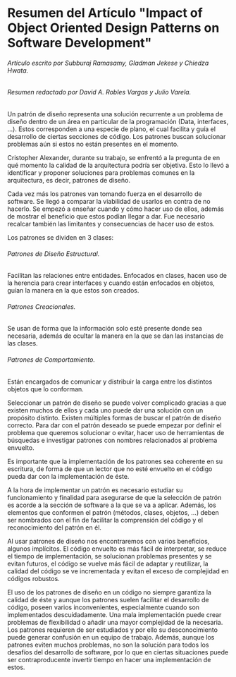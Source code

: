 # Resumen del Artículo "Impact of Object Oriented Design Patterns on Software Development"   
###### Artículo escrito por Subburaj Ramasamy, Gladman Jekese y Chiedza Hwata.  
###### Resumen redactado por David A. Robles Vargas y Julio Varela.  
  
Un patrón de diseño representa una solución recurrente a un problema de diseño dentro de un área en particular de la programación (Data, interfaces, …). Estos corresponden a una especie de plano, el cual facilita y guía el desarrollo de ciertas secciones de código. Los patrones buscan solucionar problemas aún si estos no están presentes en el momento.

Cristopher Alexander, durante su trabajo, se enfrentó a la pregunta de en qué momento la calidad de la arquitectura podría ser objetiva. Esto lo llevó a identificar y proponer soluciones para problemas comunes en la arquitectura, es decir, patrones de diseño.   

Cada vez más los patrones van tomando fuerza en el desarrollo de software. Se llegó a comparar la viabilidad de usarlos en contra de no hacerlo. Se empezó a enseñar cuando y cómo hacer uso de ellos, además de mostrar el beneficio que estos podían llegar a dar. Fue necesario recalcar también las limitantes y consecuencias de hacer uso de estos.   

Los patrones se dividen en 3 clases:  

###### Patrones de Diseño Estructural.
Facilitan las relaciones entre entidades. Enfocados en clases, hacen uso de la herencia para crear interfaces y cuando están enfocados en objetos, guían la manera en la que estos son creados.    

###### Patrones Creacionales.
Se usan de forma que la información solo esté presente donde sea necesaria, además de ocultar la manera en la que se dan las instancias de las clases. 

###### Patrones de Comportamiento.
Están encargados de comunicar y distribuir la carga entre los distintos objetos que lo conforman.  

Seleccionar un patrón de diseño se puede volver complicado gracias a que existen muchos de ellos y cada uno puede dar una solución con un propósito distinto. Existen múltiples formas de buscar el patrón de diseño correcto. Para dar con el patrón deseado se puede empezar por definir el problema que queremos solucionar o evitar, hacer uso de herramientas de búsquedas e investigar patrones con nombres relacionados al problema envuelto.  

Es importante que la implementación de los patrones sea coherente en su escritura, de forma de que un lector que no esté envuelto en el código pueda dar con la implementación de éste.   

A la hora de implementar un patrón es necesario estudiar su funcionamiento y finalidad para asegurarse de que la selección de patrón es acorde a la sección de software a la que se va a aplicar. Además, los elementos que conformen el patrón (métodos, clases, objetos, …) deben ser nombrados con el fin de facilitar la comprensión del código y el reconocimiento del patrón en él.    

Al usar patrones de diseño nos encontraremos con varios beneficios, algunos implícitos. El código envuelto es más fácil de interpretar, se reduce el tiempo de implementación, se solucionan problemas presentes y se evitan futuros, el código se vuelve más fácil de adaptar y reutilizar, la calidad del código se ve incrementada y evitan el exceso de complejidad en códigos robustos.  

El uso de los patrones de diseño en un código no siempre garantiza la calidad de éste y aunque los patrones suelen facilitar el desarrollo de código, poseen varios inconvenientes, especialmente cuando son implementados descuidadamente. Una mala implementación puede crear problemas de flexibilidad o añadir una mayor complejidad de la necesaria. Los patrones requieren de ser estudiados y por ello su desconocimiento puede generar confusión en un equipo de trabajo. Además, aunque los patrones eviten muchos problemas, no son la solución para todos los desafíos del desarrollo de software, por lo que en ciertas situaciones puede ser contraproducente invertir tiempo en hacer una implementación de estos.   

 

